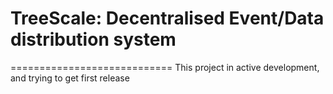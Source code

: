 # TreeScale: Decentralised Event/Data distribution system
============================
This project in active development, and trying to get first release